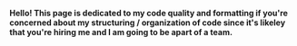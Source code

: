 **Hello! This page is dedicated to my code quality and formatting if you're concerned about my structuring / organization of code since it's likeley that you're hiring me and I am going to be apart of a team.**
